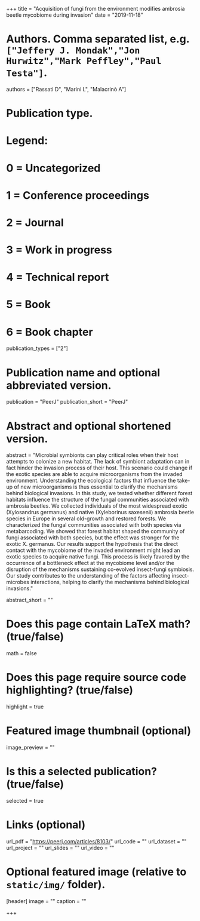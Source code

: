 +++
title = "Acquisition of fungi from the environment modifies ambrosia beetle mycobiome during invasion"
date = "2019-11-18"

# Authors. Comma separated list, e.g. `["Jeffery J. Mondak","Jon Hurwitz","Mark Peffley","Paul Testa"]`.
authors = ["Rassati D", "Marini L", "Malacrinò A"]

# Publication type.
# Legend:
# 0 = Uncategorized
# 1 = Conference proceedings
# 2 = Journal
# 3 = Work in progress
# 4 = Technical report
# 5 = Book
# 6 = Book chapter
publication_types = ["2"]

# Publication name and optional abbreviated version.
publication = "PeerJ"
publication_short = "PeerJ"

# Abstract and optional shortened version.
abstract = "Microbial symbionts can play critical roles when their host attempts to colonize a new habitat. The lack of symbiont adaptation can in fact hinder the invasion process of their host. This scenario could change if the exotic species are able to acquire microorganisms from the invaded environment. Understanding the ecological factors that influence the take-up of new microorganisms is thus essential to clarify the mechanisms behind biological invasions. In this study, we tested whether different forest habitats influence the structure of the fungal communities associated with ambrosia beetles. We collected individuals of the most widespread exotic (Xylosandrus germanus) and native (Xyleborinus saxesenii) ambrosia beetle species in Europe in several old-growth and restored forests. We characterized the fungal communities associated with both species via metabarcoding. We showed that forest habitat shaped the community of fungi associated with both species, but the effect was stronger for the exotic X. germanus. Our results support the hypothesis that the direct contact with the mycobiome of the invaded environment might lead an exotic species to acquire native fungi. This process is likely favored by the occurrence of a bottleneck effect at the mycobiome level and/or the disruption of the mechanisms sustaining co-evolved insect-fungi symbiosis. Our study contributes to the understanding of the factors affecting insect-microbes interactions, helping to clarify the mechanisms behind biological invasions."

abstract_short = ""

# Does this page contain LaTeX math? (true/false)
math = false

# Does this page require source code highlighting? (true/false)
highlight = true

# Featured image thumbnail (optional)
image_preview = ""

# Is this a selected publication? (true/false)
selected = true

# Links (optional)
url_pdf = "https://peerj.com/articles/8103/"
url_code = ""
url_dataset = ""
url_project = ""
url_slides = ""
url_video = ""

# Optional featured image (relative to `static/img/` folder).
[header]
image = ""
caption = ""

+++
